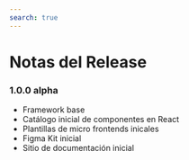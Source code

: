 ```yaml
---
search: true
---
```


# Notas del Release

### 1.0.0 alpha

- Framework base
- Catálogo inicial de componentes en React
- Plantillas de micro frontends inicales
- Figma Kit inicial
- Sitio de documentación inicial